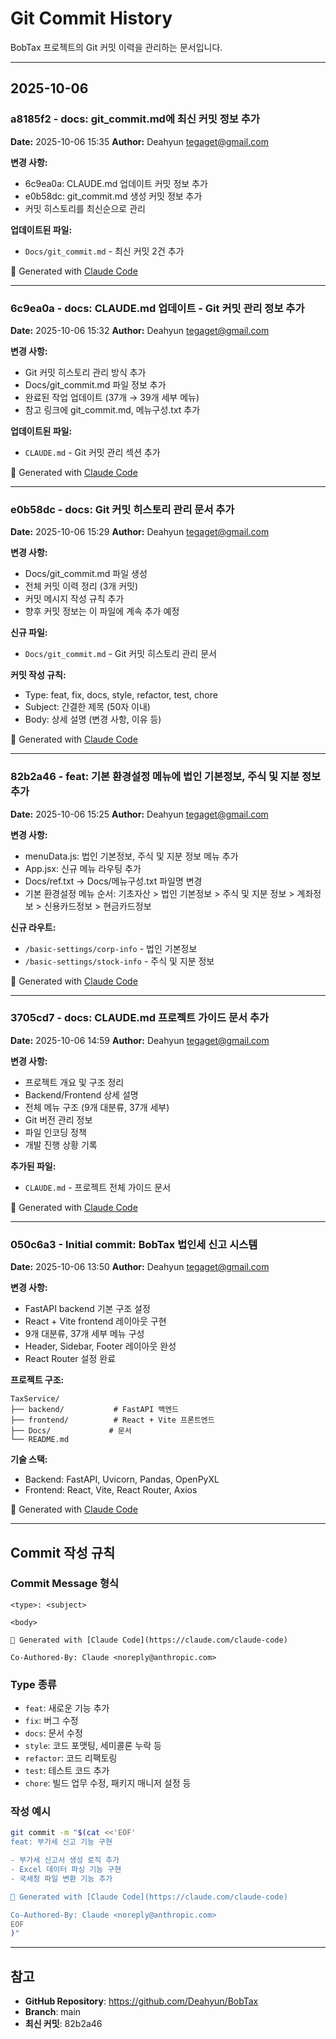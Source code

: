 # Git Commit History

BobTax 프로젝트의 Git 커밋 이력을 관리하는 문서입니다.

---

## 2025-10-06

### a8185f2 - docs: git_commit.md에 최신 커밋 정보 추가

**Date:** 2025-10-06 15:35
**Author:** Deahyun <tegaget@gmail.com>

**변경 사항:**
- 6c9ea0a: CLAUDE.md 업데이트 커밋 정보 추가
- e0b58dc: git_commit.md 생성 커밋 정보 추가
- 커밋 히스토리를 최신순으로 관리

**업데이트된 파일:**
- `Docs/git_commit.md` - 최신 커밋 2건 추가

🤖 Generated with [Claude Code](https://claude.com/claude-code)

---

### 6c9ea0a - docs: CLAUDE.md 업데이트 - Git 커밋 관리 정보 추가

**Date:** 2025-10-06 15:32
**Author:** Deahyun <tegaget@gmail.com>

**변경 사항:**
- Git 커밋 히스토리 관리 방식 추가
- Docs/git_commit.md 파일 정보 추가
- 완료된 작업 업데이트 (37개 → 39개 세부 메뉴)
- 참고 링크에 git_commit.md, 메뉴구성.txt 추가

**업데이트된 파일:**
- `CLAUDE.md` - Git 커밋 관리 섹션 추가

🤖 Generated with [Claude Code](https://claude.com/claude-code)

---

### e0b58dc - docs: Git 커밋 히스토리 관리 문서 추가

**Date:** 2025-10-06 15:29
**Author:** Deahyun <tegaget@gmail.com>

**변경 사항:**
- Docs/git_commit.md 파일 생성
- 전체 커밋 이력 정리 (3개 커밋)
- 커밋 메시지 작성 규칙 추가
- 향후 커밋 정보는 이 파일에 계속 추가 예정

**신규 파일:**
- `Docs/git_commit.md` - Git 커밋 히스토리 관리 문서

**커밋 작성 규칙:**
- Type: feat, fix, docs, style, refactor, test, chore
- Subject: 간결한 제목 (50자 이내)
- Body: 상세 설명 (변경 사항, 이유 등)

🤖 Generated with [Claude Code](https://claude.com/claude-code)

---

### 82b2a46 - feat: 기본 환경설정 메뉴에 법인 기본정보, 주식 및 지분 정보 추가

**Date:** 2025-10-06 15:25
**Author:** Deahyun <tegaget@gmail.com>

**변경 사항:**
- menuData.js: 법인 기본정보, 주식 및 지분 정보 메뉴 추가
- App.jsx: 신규 메뉴 라우팅 추가
- Docs/ref.txt → Docs/메뉴구성.txt 파일명 변경
- 기본 환경설정 메뉴 순서: 기초자산 > 법인 기본정보 > 주식 및 지분 정보 > 계좌정보 > 신용카드정보 > 현금카드정보

**신규 라우트:**
- `/basic-settings/corp-info` - 법인 기본정보
- `/basic-settings/stock-info` - 주식 및 지분 정보

🤖 Generated with [Claude Code](https://claude.com/claude-code)

---

### 3705cd7 - docs: CLAUDE.md 프로젝트 가이드 문서 추가

**Date:** 2025-10-06 14:59
**Author:** Deahyun <tegaget@gmail.com>

**변경 사항:**
- 프로젝트 개요 및 구조 정리
- Backend/Frontend 상세 설명
- 전체 메뉴 구조 (9개 대분류, 37개 세부)
- Git 버전 관리 정보
- 파일 인코딩 정책
- 개발 진행 상황 기록

**추가된 파일:**
- `CLAUDE.md` - 프로젝트 전체 가이드 문서

🤖 Generated with [Claude Code](https://claude.com/claude-code)

---

### 050c6a3 - Initial commit: BobTax 법인세 신고 시스템

**Date:** 2025-10-06 13:50
**Author:** Deahyun <tegaget@gmail.com>

**변경 사항:**
- FastAPI backend 기본 구조 설정
- React + Vite frontend 레이아웃 구현
- 9개 대분류, 37개 세부 메뉴 구성
- Header, Sidebar, Footer 레이아웃 완성
- React Router 설정 완료

**프로젝트 구조:**
```
TaxService/
├── backend/           # FastAPI 백엔드
├── frontend/          # React + Vite 프론트엔드
├── Docs/             # 문서
└── README.md
```

**기술 스택:**
- Backend: FastAPI, Uvicorn, Pandas, OpenPyXL
- Frontend: React, Vite, React Router, Axios

🤖 Generated with [Claude Code](https://claude.com/claude-code)

---

## Commit 작성 규칙

### Commit Message 형식
```
<type>: <subject>

<body>

🤖 Generated with [Claude Code](https://claude.com/claude-code)

Co-Authored-By: Claude <noreply@anthropic.com>
```

### Type 종류
- `feat`: 새로운 기능 추가
- `fix`: 버그 수정
- `docs`: 문서 수정
- `style`: 코드 포맷팅, 세미콜론 누락 등
- `refactor`: 코드 리팩토링
- `test`: 테스트 코드 추가
- `chore`: 빌드 업무 수정, 패키지 매니저 설정 등

### 작성 예시
```bash
git commit -m "$(cat <<'EOF'
feat: 부가세 신고 기능 구현

- 부가세 신고서 생성 로직 추가
- Excel 데이터 파싱 기능 구현
- 국세청 파일 변환 기능 추가

🤖 Generated with [Claude Code](https://claude.com/claude-code)

Co-Authored-By: Claude <noreply@anthropic.com>
EOF
)"
```

---

## 참고

- **GitHub Repository**: https://github.com/Deahyun/BobTax
- **Branch**: main
- **최신 커밋**: 82b2a46
